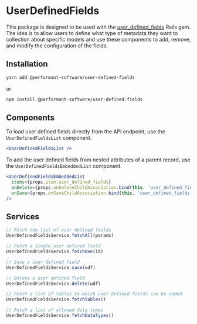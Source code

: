 # UserDefinedFields
This package is designed to be used with the [user_defined_fields](https://github.com/performant-software/user-defined-fields) Rails gem. The idea is to allow users to define what type of metadata they want to collection about specific models and use these components to add, remove, and modify the configuration of the fields.

## Installation

```bash
yarn add @performant-software/user-defined-fields
```

or

```bash
npm install @performant-software/user-defined-fields
```

## Components
To load user defined fields directly from the API endpoint, use the `UserDefinedFieldsList` component.

```jsx
<UserDefinedFieldsList />
```

To add the user defined fields from nested attributes of a parent record, use the `UserDefinedFieldsEmbeddedList` component.

```jsx
<UserDefinedFieldsEmbeddedList
  items={props.item.user_defined_fields}
  onDelete={props.onDeleteChildAssociation.bind(this, 'user_defined_fields')}
  onSave={props.onSaveChildAssociation.bind(this, 'user_defined_fields')}
/>
```

## Services

```javascript
// Fetch the list of user defined fields
UserDefinedFieldsService.fetchAll(params)

// Fetch a single user defined field
UserDefinedFieldsService.fetchOne(id)

// Save a user defined field
UserDefinedFieldsService.save(udf)

// Delete a user defined field
UserDefinedFieldsService.delete(udf)

// Fetch a list of tables to which user defined fields can be added
UserDefinedFieldsService.fetchTables()

// Fetch a list of allowed data types
UserDefinedFieldsService.fetchDataTypes()
```
